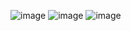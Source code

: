 ![image](https://github.com/user-attachments/assets/7b13cc6a-7b08-4d7b-b6ce-de732793687c)
![image](https://github.com/user-attachments/assets/9671fdd7-ba79-4b50-bb82-b9b8c7a53c1f)
![image](https://github.com/user-attachments/assets/c1f65565-e6f5-4783-a008-a3a348fae565)
